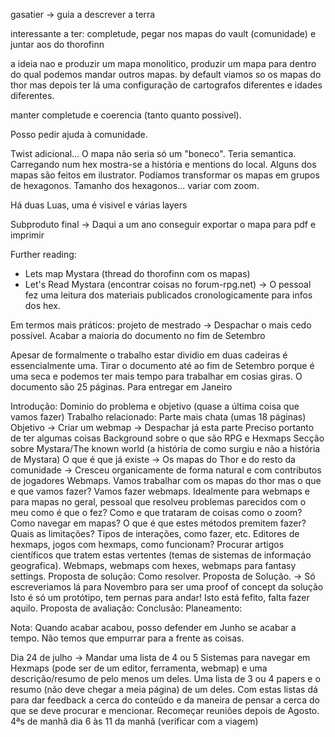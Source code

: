 gasatier -> guia a descrever a terra

interessante a ter:
completude, pegar nos mapas do vault (comunidade) e juntar aos do thorofinn

a ideia nao e produzir um mapa monolitico, produzir um mapa para dentro do qual podemos mandar outros mapas.
by default viamos so os mapas do thor mas depois ter lá uma configuração de cartografos diferentes e idades diferentes.

manter completude e coerencia (tanto quanto possivel).

Posso pedir ajuda à comunidade.

Twist adicional...
O mapa não seria só um "boneco". Teria semantica. Carregando num hex mostra-se a história e mentions do local.
Alguns dos mapas são feitos em ilustrator. Podíamos transformar os mapas em grupos de hexagonos.
Tamanho dos hexagonos... variar com zoom.

Há duas Luas, uma é visivel e várias layers

Subproduto final -> Daqui a um ano conseguir exportar o mapa para pdf e imprimir

Further reading:
- Lets map Mystara (thread do thorofinn com os mapas)
- Let's Read Mystara (encontrar coisas no forum-rpg.net) -> O pessoal fez uma leitura dos materiais publicados cronologicamente para infos dos hex.



Em termos mais práticos:
projeto de mestrado -> Despachar o mais cedo possível. Acabar a maioria do documento no fim de Setembro

Apesar de formalmente o trabalho estar dividio em duas cadeiras é essencialmente uma. Tirar o documento até ao fim de Setembro porque é uma seca e podemos ter mais tempo para trabalhar em cosias giras.
O documento são 25 páginas. Para entregar em Janeiro

Introdução: Dominio do problema e objetivo (quase a última coisa que vamos fazer)
Trabalho relacionado: Parte mais chata (umas 18 páginas)
	Objetivo -> Criar um webmap -> Despachar já esta parte
		Preciso portanto de ter algumas coisas
		Background sobre o que são RPG e Hexmaps
		Secção sobre Mystara/The known world (a história de como surgiu e não a história de Mystara)
		O que é que já existe -> Os mapas do Thor e do resto da comunidade -> Cresceu organicamente de forma natural e com contributos de jogadores
		Webmaps. Vamos trabalhar com os mapas do thor mas o que e que vamos fazer? Vamos fazer webmaps. Idealmente para webmaps e para mapas no geral, pessoal que resolveu problemas parecidos com o meu como é que o fez? Como e que trataram de coisas como o zoom? Como navegar em mapas? O que é que estes métodos premitem fazer? Quais as limitações? Tipos de interações, como fazer, etc. Editores de hexmaps, jogos com hexmaps, como funcionam?
		Procurar artigos científicos que tratem estas vertentes (temas de sistemas de informaçáo geografica). Webmaps, webmaps com hexes, webmaps para fantasy settings.
Proposta de solução: Como resolver. Proposta de Solução. -> Só escreveriamos lá para Novembro para ser uma proof of concept da solução
		Isto é só um protótipo, tem pernas para andar!
		Isto está fefito, falta fazer aquilo.
Proposta de avaliação:
Conclusão:
Planeamento:


Nota:  Quando acabar acabou, posso defender em Junho se acabar a tempo. Não temos que empurrar para a frente as coisas.

Dia 24 de julho -> Mandar uma lista de 4 ou 5 Sistemas para navegar em Hexmaps (pode ser de um editor, ferramenta, webmap) e uma descrição/resumo de pelo menos um deles. Uma lista de 3 ou 4 papers e o resumo (não deve chegar a meia página) de um deles. Com estas listas dá para dar feedback a cerca do conteúdo e da maneira de pensar a cerca do que se deve procurar e mencionar.
Recomeçar reuniões depois de Agosto. 4ªs de manhã dia 6 às 11 da manhã (verificar com a viagem)